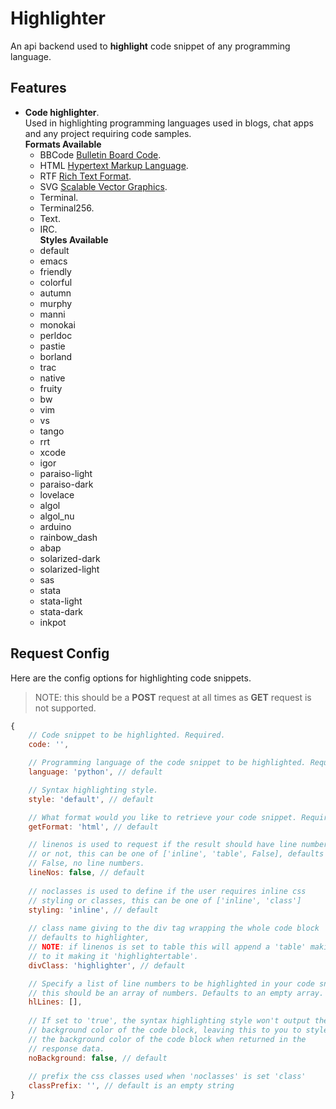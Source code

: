 # Highlighter

An api backend used to **highlight** code snippet of any programming language.

## Features

* **Code highlighter**.  
Used in highlighting programming languages used in blogs, chat apps and any project requiring code samples.  
**Formats Available**
    * BBCode [Bulletin Board Code](https://en.wikipedia.org/wiki/BBCode).
    * HTML [Hypertext Markup Language](https://www.w3schools.com/html/html_intro.asp).
    * RTF [Rich Text Format](https://en.wikipedia.org/wiki/Rich_Text_Format).
    * SVG [Scalable Vector Graphics](https://developer.mozilla.org/en-US/docs/Web/SVG).
    * Terminal.
    * Terminal256.
    * Text.
    * IRC.  
**Styles Available**
    * default
    * emacs
    * friendly
    * colorful
    * autumn
    * murphy
    * manni
    * monokai
    * perldoc
    * pastie
    * borland
    * trac
    * native
    * fruity
    * bw
    * vim
    * vs
    * tango
    * rrt
    * xcode
    * igor
    * paraiso-light
    * paraiso-dark
    * lovelace
    * algol
    * algol_nu
    * arduino
    * rainbow_dash
    * abap
    * solarized-dark
    * solarized-light
    * sas
    * stata
    * stata-light
    * stata-dark
    * inkpot

## Request Config

Here are the config options for highlighting code snippets.  
>NOTE: this should be a **POST** request at all times as **GET** request is not supported.

```javascript
{
    // Code snippet to be highlighted. Required.
    code: '',

    // Programming language of the code snippet to be highlighted. Required. 
    language: 'python', // default

    // Syntax highlighting style.
    style: 'default', // default

    // What format would you like to retrieve your code snippet. Required.
    getFormat: 'html', // default

    // linenos is used to request if the result should have line numbers
    // or not, this can be one of ['inline', 'table', False], defaults to
    // False, no line numbers.
    lineNos: false, // default
    
    // noclasses is used to define if the user requires inline css
    // styling or classes, this can be one of ['inline', 'class']
    styling: 'inline', // default
    
    // class name giving to the div tag wrapping the whole code block
    // defaults to highlighter,
    // NOTE: if linenos is set to table this will append a 'table' making 
    // to it making it 'highlightertable'.
    divClass: 'highlighter', // default

    // Specify a list of line numbers to be highlighted in your code snippet
    // this should be an array of numbers. Defaults to an empty array.
    hlLines: [], 
    
    // If set to 'true', the syntax highlighting style won't output the
    // background color of the code block, leaving this to you to style
    // the background color of the code block when returned in the
    // response data.
    noBackground: false, // default
    
    // prefix the css classes used when 'noclasses' is set 'class'
    classPrefix: '', // default is an empty string
}